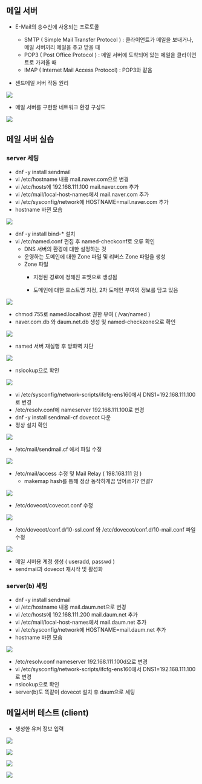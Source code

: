 ## 메일 서버 ##
- E-Mail의 송수신에 사용되는 프로토콜
  - SMTP ( Simple Mail Transfer Protocol ) : 클라이언트가 메일을 보내거나, 메일 서버끼리 메일을 주고 받을 때
  - POP3 ( Post Office Protocol ) : 메일 서버에 도착되어 있는 메일을 클라이언트로 가져올 때
  - IMAP ( Internet Mail Access Protocol) : POP3와 같음
  
- 센드메일 서버 작동 원리  

![](https://velog.velcdn.com/images/xodbs1123/post/65f874da-58b1-48fd-b2a1-fb163289aa74/image.png)

- 메일 서버를 구현할 네트워크 환경 구성도

![](https://velog.velcdn.com/images/xodbs1123/post/3e8a6c60-92f9-4005-b2d7-8ad44e229926/image.png)



## 메일 서버 실습 ##
### server 세팅 ###
- dnf -y install sendmail
- vi /etc/hostname 내용 mail.naver.com으로 변경
- vi /etc/hosts에 192.168.111.100 mail.naver.com 추가
- vi /etc/mail/local-host-names에서 mail.naver.com 추가
- vi /etc/sysconfig/network에 HOSTNAME=mail.naver.com 추가
- hostname 바뀐 모습

![](https://velog.velcdn.com/images/xodbs1123/post/16aa75b3-8675-4b4b-b185-5ee32ab0f393/image.png)

- dnf -y install bind-* 설치
- vi /etc/named.conf 편집 후 named-checkconf로 오류 확인
  - DNS 서버의 환경에 대한 설정하는 것
  - 운영하는 도메인에 대한 Zone 파일 및 리버스 Zone 파일을 생성
  - Zone 파일
    - 지정된 경로에 정해진 포맷으로 생성됨

     - 도메인에 대한 호스트명 지정, 2차 도메인 부여의 정보를 담고 있음

![](https://velog.velcdn.com/images/xodbs1123/post/67317c96-e759-45aa-9cc6-5b4484a5dd80/image.png)

- chmod 755로 named.localhost 권한 부여 ( /var/named )
- naver.com.db 와 daum.net.db 생성 및 named-checkzone으로 확인

![](https://velog.velcdn.com/images/xodbs1123/post/f07395af-7b1f-47a8-b379-4eb894e46629/image.png)

- named 서버 재실행 후 방화벽 차단

![](https://velog.velcdn.com/images/xodbs1123/post/69d9b159-c449-40f8-aac2-4022db7f013a/image.png)

- nslookup으로 확인

![](https://velog.velcdn.com/images/xodbs1123/post/95c95735-3cde-46a6-b74c-0cc9833dd664/image.png)

- vi /etc/sysconfig/network-scripts/ifcfg-ens160에서 DNS1=192.168.111.100로 변경
- /etc/resolv.conf에 nameserver 192.168.111.100로 변경
- dnf -y install sendmail-cf dovecot 다운
- 정상 설치 확인

![](https://velog.velcdn.com/images/xodbs1123/post/54ebdf8b-b373-4fda-b58a-e897d4109c44/image.png)

- /etc/mail/sendmail.cf 에서 파일 수정 

![](https://velog.velcdn.com/images/xodbs1123/post/cb2f88e2-0e9f-4470-90f6-762a9e14bfe3/image.png)

- /etc/mail/access 수정 및 Mail Relay ( 198.168.111 임 )
  - makemap hash를 통해 정상 동작하게끔 덮어쓰기? 연결?

![](https://velog.velcdn.com/images/xodbs1123/post/ddcd834a-d2cb-43a3-904f-92b4ed9b0535/image.png)

- /etc/dovecot/covecot.conf 수정

![](https://velog.velcdn.com/images/xodbs1123/post/59ced264-0b68-4f58-9d0e-c43265a1be6e/image.png)

- /etc/dovecot/conf.d/10-ssl.conf 와 /etc/dovecot/conf.d/10-mail.conf 파일 수정

![](https://velog.velcdn.com/images/xodbs1123/post/45dd2991-cf70-4d77-9e75-1398fe0d55fd/image.png)

- 메일 서버용 계정 생성 ( useradd, passwd )
- sendmail과 dovecot 재시작 및 활성화


### server(b) 세팅 ###
- dnf -y install sendmail
- vi /etc/hostname 내용 mail.daum.net으로 변경
- vi /etc/hosts에 192.168.111.200 mail.daum.net 추가
- vi /etc/mail/local-host-names에서 mail.daum.net 추가
- vi /etc/sysconfig/network에 HOSTNAME=mail.daum.net 추가
- hostname 바뀐 모습

![](https://velog.velcdn.com/images/xodbs1123/post/b5419d09-b76a-4954-8df7-fa4f71bdf8f6/image.png)

- /etc/resolv.conf nameserver 192.168.111.100d으로 변경
- vi /etc/sysconfig/network-scripts/ifcfg-ens160에서 DNS1=192.168.111.100로 변경
- nslookup으로 확인
- server(b)도 똑같이 dovecot 설치 후 daum으로 세팅


## 메일서버 테스트 (client) ##
- 생성한 유저 정보 입력

![](https://velog.velcdn.com/images/xodbs1123/post/73dec7ee-dbf6-4a06-8fa1-2e0834e03292/image.png)

![](https://velog.velcdn.com/images/xodbs1123/post/8ead599c-a4b5-4583-8f5a-31e554094431/image.png)

![](https://velog.velcdn.com/images/xodbs1123/post/016856d8-941e-4536-8c29-10a78659c380/image.png)

![](https://velog.velcdn.com/images/xodbs1123/post/8712849b-c4d7-4df6-b70d-9294eec8d352/image.png)
